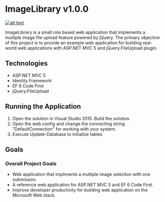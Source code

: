 ImageLibrary v1.0.0
================
[![alt text](https://www.codeheight.com/content/img/codeheight_370x267.jpg "CodeHeight Solutions")](https://www.codeheight.com)

ImageLibrary is a small role based web application that implements a mulitple image file upload feature powered by jQuery. The primary objective of this project is to provide an example web application for building real-world web applications with ASP.NET MVC 5 and jQuery.FileUpload plugin.


Technologies
------------
* ASP.NET MVC 5
* Identity Framework
* EF 6 Code First 
* jQuery.FileUpload

Running the Application
-----------------------

1. Open the solution in Visual Studio 2015. Build the solution.
2. Open the web.config and change the connecting string "DefaultConnection" for working with your system.
3. Execute Update-Database to initialize tables

Goals
-----------------

### Overall Project Goals

* Web application that impliments a multiple image selection with one submission.
* A reference web application for ASP.NET MVC 5 and EF 6 Code First.
* Improve developer productivity for building web application on the Microsoft Web stack.
 
